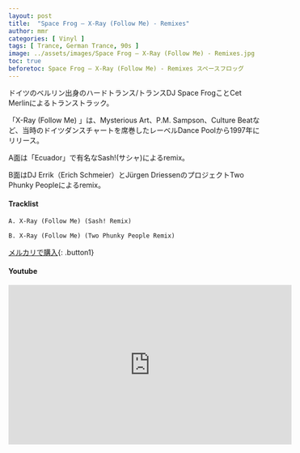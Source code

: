 ```yaml
---
layout: post
title:  "Space Frog – X-Ray (Follow Me) - Remixes"
author: mmr
categories: [ Vinyl ]
tags: [ Trance, German Trance, 90s ]
image: ../assets/images/Space Frog – X-Ray (Follow Me) - Remixes.jpg
toc: true
beforetoc: Space Frog – X-Ray (Follow Me) - Remixes スペースフロッグ
---
```


ドイツのベルリン出身のハードトランス/トランスDJ Space FrogことCet Merlinによるトランストラック。

「X-Ray (Follow Me) 」は、Mysterious Art、P.M. Sampson、Culture Beatなど、当時のドイツダンスチャートを席巻したレーベルDance Poolから1997年にリリース。

A面は「Ecuador」で有名なSash!(サシャ)によるremix。

B面はDJ Errik（Erich Schmeier）とJürgen DriessenのプロジェクトTwo Phunky Peopleによるremix。

#### Tracklist
```md
A. X-Ray (Follow Me) (Sash! Remix)

B. X-Ray (Follow Me) (Two Phunky People Remix)
```

[メルカリで購入](https://jp.mercari.com/item/m52094115312?afid=6142608987){: .button1}

#### Youtube
<iframe width="560" height="315" src="https://www.youtube.com/embed/G-IoTqxsufY?si=ZK6FTS-5jKLMNk7-" title="YouTube video player" frameborder="0" allow="accelerometer; autoplay; clipboard-write; encrypted-media; gyroscope; picture-in-picture; web-share" referrerpolicy="strict-origin-when-cross-origin" allowfullscreen></iframe>